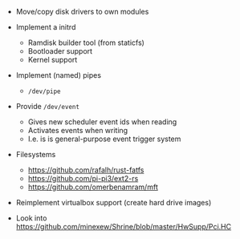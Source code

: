 * Move/copy disk drivers to own modules
* Implement a initrd
    * Ramdisk builder tool (from staticfs)
    * Bootloader support
    * Kernel support
* Implement (named) pipes
    * `/dev/pipe`
* Provide `/dev/event`
    * Gives new scheduler event ids when reading
    * Activates events when writing
    * I.e. is is general-purpose event trigger system
* Filesystems
    * https://github.com/rafalh/rust-fatfs
    * https://github.com/pi-pi3/ext2-rs
    * https://github.com/omerbenamram/mft


* Reimplement virtualbox support (create hard drive images)
* Look into https://github.com/minexew/Shrine/blob/master/HwSupp/Pci.HC
